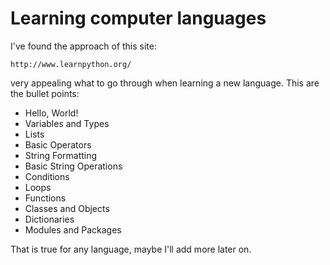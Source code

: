 # Learning computer languages

I've found the approach of this site:

    http://www.learnpython.org/

very appealing what to go through when learning a new language. This are the bullet points:

- Hello, World!
- Variables and Types
- Lists
- Basic Operators
- String Formatting
- Basic String Operations
- Conditions
- Loops
- Functions
- Classes and Objects
- Dictionaries
- Modules and Packages

That is true for any language, maybe I'll add more later on.
